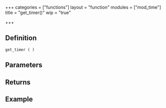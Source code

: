 +++
categories = ["functions"]
layout = "function"
modules = ["mod_time"]
title = "get_timer()"
wip = "true"

+++

## Definition

    get_timer ( )

## Parameters

## Returns

## Example

```
```
